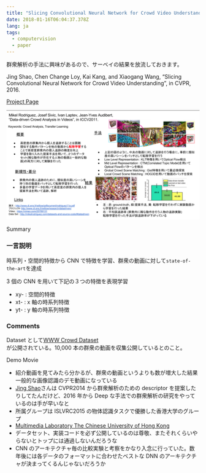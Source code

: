 ```yaml
---
title: "Slicing Convolutional Neural Network for Crowd Video Understanding (CVPR2016)を読んだ"
date: 2018-01-16T06:04:37.378Z
lang: ja
tags:
  - computervision
  - paper
---
```


群衆解析の手法に興味があるので、サーベイの結果を放流しておきます。

Jing Shao, Chen Change Loy, Kai Kang, and Xiaogang Wang, “Slicing Convolutional Neural Network for Crowd Video Understanding”, in CVPR, 2016.

[Project Page](http://www.ee.cuhk.edu.hk/~jshao/SCNN.html)

![image](/posts/2018-01-17/images/1.png)

Summary

### 一言説明

時系列・空間的特徴から CNN で特徴を学習、群衆の動画に対して`state-of-the-art`を達成

3 個の CNN を用いて下記の３つの特徴を表現学習

- xy- : 空間的特徴
- xt- : x 軸の時系列特徴
- yt- : y 軸の時系列特徴

### Comments

Dataset として[WWW Crowd Dataset](http://www.ee.cuhk.edu.hk/~jshao/WWWCrowdDataset.html)  
が公開されている。10,000 本の群衆の動画を収集公開しているとのこと。

Demo Movie

- 紹介動画を見てみたら分かるが、群衆の動画というよりも数が増大した結果一般的な画像認識のデモ動画になっている
- [Jing Shao](http://www.ee.cuhk.edu.hk/~jshao/)さんは CVPR2014 から群衆解析のための descriptor を提案したりしてたんだけど、2016 年から Deep な手法での群衆解析の研究をやっているのは手が早いなと
- 所属グループは ISLVRC2015 の物体認識タスクで優勝した香港大学のグループ
- [Multimedia Laboratory The Chinese University of Hong Kong](http://mmlab.ie.cuhk.edu.hk/index.html)
- データセット、実装コードを必ず公開しているのは尊敬、またそれくらいやらないとトップには通過しないんだろうな
- CNN のアーキテクチャ毎の比較実験と考察をかなり入念に行っていた。数年後には各データのフォーマットに合わせたベストな DNN のアーキテクチャが決まってくるんじゃないだろうか
